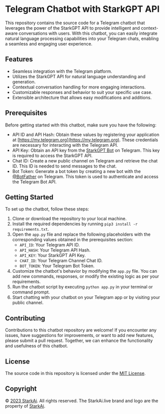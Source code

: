 # Telegram Chatbot with StarkGPT API

This repository contains the source code for a Telegram chatbot that leverages the power of the StarkGPT API to provide intelligent and context-aware conversations with users. With this chatbot, you can easily integrate natural language processing capabilities into your Telegram chats, enabling a seamless and engaging user experience.

## Features

- Seamless integration with the Telegram platform.
- Utilizes the StarkGPT API for natural language understanding and generation.
- Contextual conversation handling for more engaging interactions.
- Customizable responses and behavior to suit your specific use case.
- Extensible architecture that allows easy modifications and additions.

## Prerequisites

Before getting started with this chatbot, make sure you have the following:

- API ID and API Hash: Obtain these values by registering your application at [https://my.telegram.org](https://my.telegram.org). These credentials are necessary for interacting with the Telegram API.
- API Key: Obtain an API key from the [StarkGPT Bot](https://t.me/StarkGPTBot) on Telegram. This key is required to access the StarkGPT API.
- Chat ID: Create a new public channel on Telegram and retrieve the chat ID. This ID is needed to send messages to the chat.
- Bot Token: Generate a bot token by creating a new bot with the [@BotFather](https://t.me/BotFather) on Telegram. This token is used to authenticate and access the Telegram Bot API.

## Getting Started

To set up the chatbot, follow these steps:

1. Clone or download the repository to your local machine.
2. Install the required dependencies by running `pip3 install -r requirements.txt`.
3. Open the `app.py` file and replace the following placeholders with the corresponding values obtained in the prerequisites section:
    - `API_ID`: Your Telegram API ID.
    - `API_HASH`: Your Telegram API Hash.
    - `API_KEY`: Your StarkGPT API Key.
    - `CHAT_ID`: Your Telegram Channel Chat ID.
    - `BOT_TOKEN`: Your Telegram Bot Token.
4. Customize the chatbot's behavior by modifying the `app.py` file. You can add new commands, responses, or modify the existing logic as per your requirements.
5. Run the chatbot script by executing `python app.py` in your terminal or command prompt.
6. Start chatting with your chatbot on your Telegram app or by visiting your public channel.

## Contributing

Contributions to this chatbot repository are welcome! If you encounter any issues, have suggestions for improvements, or want to add new features, please submit a pull request. Together, we can enhance the functionality and usefulness of this chatbot.

## License

The source code in this repository is licensed under the [MIT License](LICENSE).

## Copyright

&copy; [2023 StarkAi](StarkAi.live). All rights reserved. The StarkAi.live brand and logo are the property of [StarkAi](starkai.live).
